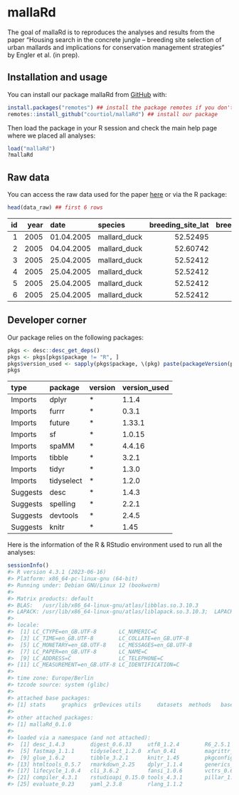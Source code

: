 
<!-- README.md is generated from README.Rmd. Please edit that file -->

# mallaRd

<!-- badges: start -->
<!-- badges: end -->

The goal of mallaRd is to reproduces the analyses and results from the
paper “Housing search in the concrete jungle – breeding site selection
of urban mallards and implications for conservation management
strategies” by Engler et al. (in prep).

## Installation and usage

You can install our package mallaRd from [GitHub](https://github.com/)
with:

``` r
install.packages("remotes") ## install the package remotes if you don't have it
remotes::install_github("courtiol/mallaRd") ## install our package
```

Then load the package in your R session and check the main help page
where we placed all analyses:

``` r
load("mallaRd")
?mallaRd
```

## Raw data

You can access the raw data used for the paper
[here](inst/extdata/raw_data.csv) or via the R package:

``` r
head(data_raw) ## first 6 rows
```

<div class="kable-table">

|  id | year | date       | species      | breeding_site_lat | breeding_site_long | habitat_type | floor_level | hatch_date | clutch_size | brood_size | ring_number | body_mass_g | wing_length_mm | release_site_lat | release_site_long |     DNSW | PSW1000 | PSW2000 | trafficvolume500 | populationdensity500 | trafficvolume1000 | populationdensity1000 | trafficvolume2000 | populationdensity2000 |
|----:|-----:|:-----------|:-------------|------------------:|-------------------:|:-------------|------------:|:-----------|------------:|-----------:|:------------|------------:|---------------:|-----------------:|------------------:|---------:|--------:|--------:|-----------------:|---------------------:|------------------:|----------------------:|------------------:|----------------------:|
|   1 | 2005 | 01.04.2005 | mallard_duck |          52.52495 |           13.30129 | courtyard    |          NA |            |          NA |         NA | JC8002      |          NA |             NA |         52.54819 |          13.31221 | 276.1204 |       0 |       1 |        1018.6459 |            143.70396 |        1679.24304 |              88.71829 |         1297.3898 |              93.85891 |
|   2 | 2005 | 04.04.2005 | mallard_duck |          52.60742 |           13.23319 | other        |          NA |            |          NA |          1 |             |          NA |             NA |               NA |                NA | 929.5084 |       1 |       1 |         158.7811 |             25.50148 |          72.82336 |              23.18329 |          131.7400 |              14.51628 |
|   3 | 2005 | 25.04.2005 | mallard_duck |          52.52412 |           13.34539 | roof_terrace |          NA |            |          NA |          8 |             |          NA |             NA |               NA |                NA | 127.3921 |       0 |       1 |         843.3160 |            127.61779 |         743.98803 |             147.67042 |          858.6173 |              78.80484 |
|   4 | 2005 | 25.04.2005 | mallard_duck |          52.52412 |           13.34539 | roof_terrace |          NA |            |          NA |          8 |             |          NA |             NA |               NA |                NA | 127.3921 |       0 |       1 |         843.3160 |            127.61779 |         743.98803 |             147.67042 |          858.6173 |              78.80484 |
|   5 | 2005 | 25.04.2005 | mallard_duck |          52.52412 |           13.34539 | roof_terrace |          NA |            |          NA |          8 |             |          NA |             NA |               NA |                NA | 127.3921 |       0 |       1 |         843.3160 |            127.61779 |         743.98803 |             147.67042 |          858.6173 |              78.80484 |
|   6 | 2005 | 25.04.2005 | mallard_duck |          52.52412 |           13.34539 | roof_terrace |          NA |            |          NA |          8 |             |          NA |             NA |               NA |                NA | 127.3921 |       0 |       1 |         843.3160 |            127.61779 |         743.98803 |             147.67042 |          858.6173 |              78.80484 |

</div>

## Developer corner

Our package relies on the following packages:

``` r
pkgs <- desc::desc_get_deps()
pkgs <- pkgs[pkgs$package != "R", ]
pkgs$version_used <- sapply(pkgs$package, \(pkg) paste(packageVersion(pkg), sep = "."))
pkgs
```

<div class="kable-table">

| type     | package    | version | version_used |
|:---------|:-----------|:--------|:-------------|
| Imports  | dplyr      | \*      | 1.1.4        |
| Imports  | furrr      | \*      | 0.3.1        |
| Imports  | future     | \*      | 1.33.1       |
| Imports  | sf         | \*      | 1.0.15       |
| Imports  | spaMM      | \*      | 4.4.16       |
| Imports  | tibble     | \*      | 3.2.1        |
| Imports  | tidyr      | \*      | 1.3.0        |
| Imports  | tidyselect | \*      | 1.2.0        |
| Suggests | desc       | \*      | 1.4.3        |
| Suggests | spelling   | \*      | 2.2.1        |
| Suggests | devtools   | \*      | 2.4.5        |
| Suggests | knitr      | \*      | 1.45         |

</div>

Here is the information of the R & RStudio environment used to run all
the analyses:

``` r
sessionInfo()
#> R version 4.3.1 (2023-06-16)
#> Platform: x86_64-pc-linux-gnu (64-bit)
#> Running under: Debian GNU/Linux 12 (bookworm)
#> 
#> Matrix products: default
#> BLAS:   /usr/lib/x86_64-linux-gnu/atlas/libblas.so.3.10.3 
#> LAPACK: /usr/lib/x86_64-linux-gnu/atlas/liblapack.so.3.10.3;  LAPACK version 3.11.0
#> 
#> locale:
#>  [1] LC_CTYPE=en_GB.UTF-8       LC_NUMERIC=C              
#>  [3] LC_TIME=en_GB.UTF-8        LC_COLLATE=en_GB.UTF-8    
#>  [5] LC_MONETARY=en_GB.UTF-8    LC_MESSAGES=en_GB.UTF-8   
#>  [7] LC_PAPER=en_GB.UTF-8       LC_NAME=C                 
#>  [9] LC_ADDRESS=C               LC_TELEPHONE=C            
#> [11] LC_MEASUREMENT=en_GB.UTF-8 LC_IDENTIFICATION=C       
#> 
#> time zone: Europe/Berlin
#> tzcode source: system (glibc)
#> 
#> attached base packages:
#> [1] stats     graphics  grDevices utils     datasets  methods   base     
#> 
#> other attached packages:
#> [1] mallaRd_0.1.0
#> 
#> loaded via a namespace (and not attached):
#>  [1] desc_1.4.3        digest_0.6.33     utf8_1.2.4        R6_2.5.1         
#>  [5] fastmap_1.1.1     tidyselect_1.2.0  xfun_0.41         magrittr_2.0.3   
#>  [9] glue_1.6.2        tibble_3.2.1      knitr_1.45        pkgconfig_2.0.3  
#> [13] htmltools_0.5.7   rmarkdown_2.25    dplyr_1.1.4       generics_0.1.3   
#> [17] lifecycle_1.0.4   cli_3.6.2         fansi_1.0.6       vctrs_0.6.5      
#> [21] compiler_4.3.1    rstudioapi_0.15.0 tools_4.3.1       pillar_1.9.0     
#> [25] evaluate_0.23     yaml_2.3.8        rlang_1.1.2
```
